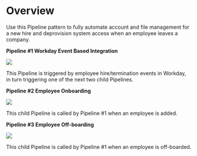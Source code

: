 # Overview

Use this Pipeline pattern to fully automate account and file management for a new hire and deprovision system access when an employee leaves a company.

**Pipeline #1 Workday Event Based Integration**

****![](<../../../.gitbook/assets/image (6).png>)****

This Pipeline is triggered by employee hire/termination events in Workday, in turn triggering one of the next two child Pipelines.

**Pipeline #2 Employee Onboarding**

****![](../../../.gitbook/assets/image.png)****

This child Pipeline is called by Pipeline #1 when an employee is added.

**Pipeline #3 Employee Off-boarding**

****![](<../../../.gitbook/assets/image (2).png>)****

This child Pipeline is called by Pipeline #1 when an employee is off-boarded.
